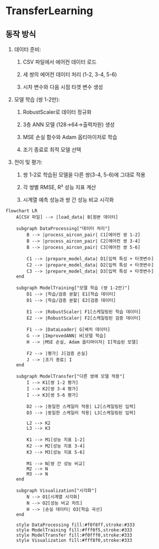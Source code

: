 # TransferLearning

## 동작 방식
1. 데이터 준비:

   1. CSV 파일에서 에어컨 데이터 로드
   
   1. 세 쌍의 에어컨 데이터 처리 (1-2, 3-4, 5-6)
   
   1. 시차 변수와 다음 시점 타겟 변수 생성


1. 모델 학습 (쌍 1-2만):

   1. RobustScaler로 데이터 정규화
   
   1. 3층 ANN 모델 (128→64→출력차원) 생성
   
   1. MSE 손실 함수와 Adam 옵티마이저로 학습

   1. 조기 종료로 최적 모델 선택


1. 전이 및 평가:

   1. 쌍 1-2로 학습된 모델을 다른 쌍(3-4, 5-6)에 그대로 적용
   
   1. 각 쌍별 RMSE, R² 성능 지표 계산
   
   1. 시계열 예측 성능과 쌍 간 성능 비교 시각화


```mermaid
flowchart LR
    A[CSV 파일] --> |load_data| B[원본 데이터]
    
    subgraph DataProcessing["데이터 처리"]
        B --> |process_aircon_pair| C1[에어컨 쌍 1-2]
        B --> |process_aircon_pair| C2[에어컨 쌍 3-4]
        B --> |process_aircon_pair| C3[에어컨 쌍 5-6]
        
        C1 --> |prepare_model_data| D1[입력 특성 + 타겟변수]
        C2 --> |prepare_model_data| D2[입력 특성 + 타겟변수]
        C3 --> |prepare_model_data| D3[입력 특성 + 타겟변수]
    end
    
    subgraph ModelTraining["모델 학습 (쌍 1-2만)"]
        D1 --> |학습/검증 분할| E1[학습 데이터]
        D1 --> |학습/검증 분할| E2[검증 데이터]
        
        E1 --> |RobustScaler| F1[스케일링된 학습 데이터]
        E2 --> |RobustScaler| F2[스케일링된 검증 데이터]
        
        F1 --> |DataLoader| G[배치 데이터]
        G --> |ImprovedANN| H[모델 학습]
        H --> |MSE 손실, Adam 옵티마이저| I[학습된 모델]
        
        F2 --> |평가| J[검증 손실]
        J --> |조기 종료| I
    end
    
    subgraph ModelTransfer["다른 쌍에 모델 적용"]
        I --> K1[쌍 1-2 평가]
        I --> K2[쌍 3-4 평가]
        I --> K3[쌍 5-6 평가]
        
        D2 --> |동일한 스케일러 적용| L2[스케일링된 입력]
        D3 --> |동일한 스케일러 적용| L3[스케일링된 입력]
        
        L2 --> K2
        L3 --> K3
        
        K1 --> M1[성능 지표 1-2]
        K2 --> M2[성능 지표 3-4]
        K3 --> M3[성능 지표 5-6]
        
        M1 --> N[쌍 간 성능 비교]
        M2 --> N
        M3 --> N
    end
    
    subgraph Visualization["시각화"]
        N --> O1[시계열 시각화]
        N --> O2[성능 비교 차트]
        H --> |손실 데이터| O3[학습 곡선]
    end
    
    style DataProcessing fill:#f0f8ff,stroke:#333
    style ModelTraining fill:#fff0f5,stroke:#333
    style ModelTransfer fill:#f0fff0,stroke:#333
    style Visualization fill:#fff8f0,stroke:#333
```

